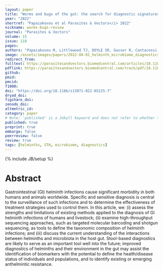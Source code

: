 ```yaml
---
layout: paper
title: "Worms and bugs of the gut: the search for diagnostic signatures using barcoding, and metagenomics–metabolomics"
year: "2022"
shortref: "Papaiakovou et al Parasites & Vectors</i> 2022"
nickname: worms-bugs-review
journal: "Parasites & Vectors"
volume: 15
issue: 118
pages:
authors: "Papaiakovou M, Littlewood TJ, DOYLE SR, Gasser R, Cantacessi C"
image: /assets/images/papers/2022-04-01_helminth_microbiome_diagnostics.png
redirect_from:
fulltext: https://parasitesandvectors.biomedcentral.com/articles/10.1186/s13071-022-05225-7
pdflink: https://parasitesandvectors.biomedcentral.com/track/pdf/10.1186/s13071-022-05225-7.pdf
github:
pmid:
pmcid:
f1000:
doi: "https://doi.org/10.1186/s13071-022-05225-7"
dryad_doi:
figshare_doi:
zenodo_doi:
altmetric_id:
category: paper
# Note: 'published' is a Jekyll keyword and does not refer to whether the paper is published, but rather to whether this Markdown should be part of the rendered site.
published: true
preprint: true
embargo: false
peerreview: false
review: true
tags: [helminths, STH, microbiome, diagnostics]
---
```

{% include JB/setup %}

# Abstract

Gastrointestinal (GI) helminth infections cause significant morbidity in both humans and animals worldwide. Specific and sensitive diagnosis is central to the surveillance of such infections and to determine the effectiveness of treatment strategies used to control them. In this article, we: (i) assess the strengths and limitations of existing methods applied to the diagnosis of GI helminth infections of humans and livestock; (ii) examine high-throughput sequencing approaches, such as targeted molecular barcoding and shotgun sequencing, as tools to define the taxonomic composition of helminth infections; and (iii) discuss the current understanding of the interactions between helminths and microbiota in the host gut. Stool-based diagnostics are likely to serve as an important tool well into the future; improved diagnostics of helminths and their environment in the gut may assist the identification of biomarkers with the potential to define the health/disease status of individuals and populations, and to identify existing or emerging anthelmintic resistance.
